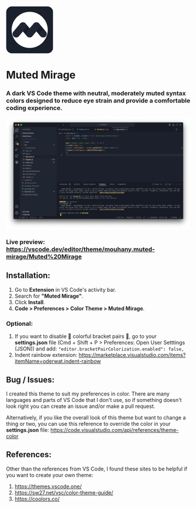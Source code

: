 ![Muted Mirage Logo](https://raw.githubusercontent.com/mouhany/muted-mirage/main/static/muted-mirage-logo-small.png)

# Muted Mirage

### A dark VS Code theme with neutral, moderately muted syntax colors designed to reduce eye strain and provide a comfortable coding experience.

![Muted Mirage Preview](https://raw.githubusercontent.com/mouhany/muted-mirage/main/static/muted-mirage-preview.png)

### Live preview: https://vscode.dev/editor/theme/mouhany.muted-mirage/Muted%20Mirage

## Installation:

1. Go to **Extension** in VS Code's activity bar.
2. Search for **"Muted Mirage"**.
3. Click **Install**.
4. **Code > Preferences > Color Theme > Muted Mirage**.

### Optional:

1. If you want to disable 🎨 colorful bracket pairs 🎨, go to your **settings.json** file (Cmd + Shift + P > Preferences: Open User Setttings (JSON)) and add:
   `"editor.bracketPairColorization.enabled": false,`
2. Indent rainbow extension: https://marketplace.visualstudio.com/items?itemName=oderwat.indent-rainbow

## Bug / Issues:

I created this theme to suit my preferences in color. There are many languages and parts of VS Code that I don't use, so if something doesn't look right you can create an issue and/or make a pull request.

Alternatively, if you like the overall look of this theme but want to change a thing or two, you can use this reference to override the color in your **settings.json** file: https://code.visualstudio.com/api/references/theme-color

## References:

Other than the references from VS Code, I found these sites to be helpful if you want to create your own theme:

1. https://themes.vscode.one/
2. https://sw27.net/vsc/color-theme-guide/
3. https://coolors.co/
